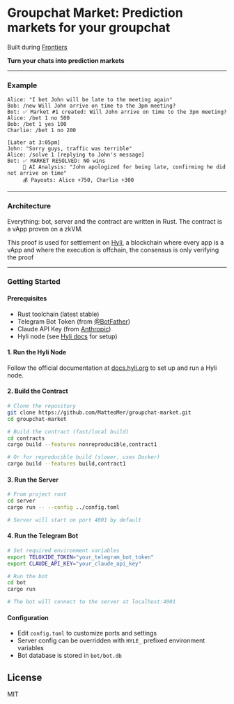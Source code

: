 # Groupchat Market: Prediction markets for your groupchat

Built during [Frontiers](https://frontiers.paradigm.xyz/)

**Turn your chats into prediction markets**

---

### Example

```
Alice: "I bet John will be late to the meeting again"
Bob: /new Will John arrive on time to the 3pm meeting?
Bot: ✅ Market #1 created: Will John arrive on time to the 3pm meeting?
Alice: /bet 1 no 500
Bob: /bet 1 yes 100
Charlie: /bet 1 no 200

[Later at 3:05pm]
John: "Sorry guys, traffic was terrible"
Alice: /solve 1 [replying to John's message]
Bot: ✅ MARKET RESOLVED: NO wins
     🤖 AI Analysis: "John apologized for being late, confirming he did not arrive on time"
     💰 Payouts: Alice +750, Charlie +300
```

---

### Architecture

Everything: bot, server and the contract are written in Rust. The contract is a vApp proven on a zkVM. 

This proof is used for settlement on [Hyli](https://hyli.org/), a blockchain where every app is a vApp and where the execution is offchain, the consensus is only verifying the proof

---

### Getting Started

#### Prerequisites
- Rust toolchain (latest stable)
- Telegram Bot Token (from [@BotFather](https://t.me/botfather))
- Claude API Key (from [Anthropic](https://console.anthropic.com/))
- Hyli node (see [Hyli docs](https://docs.hyli.org/) for setup)

#### 1. Run the Hyli Node
Follow the official documentation at [docs.hyli.org](https://docs.hyli.org/) to set up and run a Hyli node.

#### 2. Build the Contract
```bash
# Clone the repository
git clone https://github.com/MatteoMer/groupchat-market.git
cd groupchat-market

# Build the contract (fast/local build)
cd contracts
cargo build --features nonreproducible,contract1

# Or for reproducible build (slower, uses Docker)
cargo build --features build,contract1
```

#### 3. Run the Server
```bash
# From project root
cd server
cargo run -- --config ../config.toml

# Server will start on port 4001 by default
```

#### 4. Run the Telegram Bot
```bash
# Set required environment variables
export TELOXIDE_TOKEN="your_telegram_bot_token"
export CLAUDE_API_KEY="your_claude_api_key"

# Run the bot
cd bot
cargo run

# The bot will connect to the server at localhost:4001
```

#### Configuration
- Edit `config.toml` to customize ports and settings
- Server config can be overridden with `HYLE_` prefixed environment variables
- Bot database is stored in `bot/bot.db`

## License

MIT
